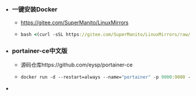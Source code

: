 - ### 一键安装Docker
	- https://gitee.com/SuperManito/LinuxMirrors
	- ```clojure
	  bash <(curl -sSL https://gitee.com/SuperManito/LinuxMirrors/raw/main/DockerInstallation.sh)
	  ```
- ### portainer-ce中文版
	- 源码仓库https://github.com/eysp/portainer-ce
	- ```clojure
	  docker run -d --restart=always --name="portainer" -p 9000:9000 -v /var/run/docker.sock:/var/run/docker.sock 6053537/portainer-ce
	  ```
-